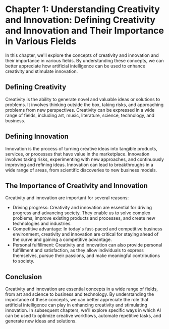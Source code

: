 Chapter 1: Understanding Creativity and Innovation: Defining Creativity and Innovation and Their Importance in Various Fields
=============================================================================================================================

In this chapter, we'll explore the concepts of creativity and innovation and their importance in various fields. By understanding these concepts, we can better appreciate how artificial intelligence can be used to enhance creativity and stimulate innovation.

Defining Creativity
-------------------

Creativity is the ability to generate novel and valuable ideas or solutions to problems. It involves thinking outside the box, taking risks, and approaching problems from new perspectives. Creativity can be expressed in a wide range of fields, including art, music, literature, science, technology, and business.

Defining Innovation
-------------------

Innovation is the process of turning creative ideas into tangible products, services, or processes that have value in the marketplace. Innovation involves taking risks, experimenting with new approaches, and continuously improving and refining ideas. Innovation can lead to breakthroughs in a wide range of areas, from scientific discoveries to new business models.

The Importance of Creativity and Innovation
-------------------------------------------

Creativity and innovation are important for several reasons:

* Driving progress: Creativity and innovation are essential for driving progress and advancing society. They enable us to solve complex problems, improve existing products and processes, and create new technologies and industries.
* Competitive advantage: In today's fast-paced and competitive business environment, creativity and innovation are critical for staying ahead of the curve and gaining a competitive advantage.
* Personal fulfillment: Creativity and innovation can also provide personal fulfillment and satisfaction, as they allow individuals to express themselves, pursue their passions, and make meaningful contributions to society.

Conclusion
----------

Creativity and innovation are essential concepts in a wide range of fields, from art and science to business and technology. By understanding the importance of these concepts, we can better appreciate the role that artificial intelligence can play in enhancing creativity and stimulating innovation. In subsequent chapters, we'll explore specific ways in which AI can be used to optimize creative workflows, automate repetitive tasks, and generate new ideas and solutions.
